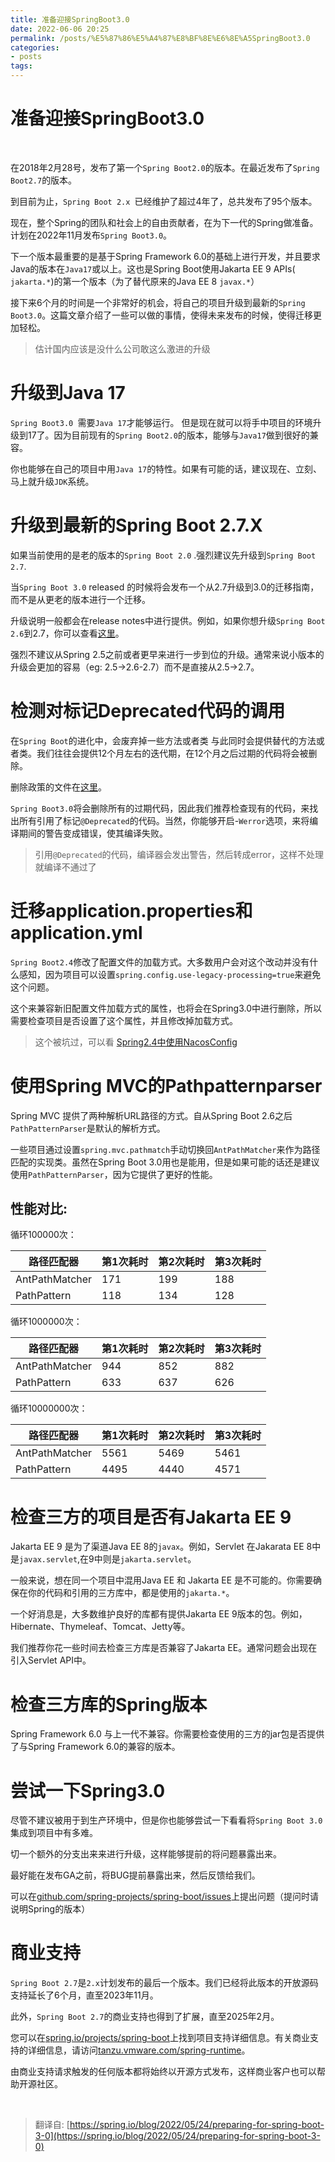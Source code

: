 ```yaml
---
title: 准备迎接SpringBoot3.0
date: 2022-06-06 20:25
permalink: /posts/%E5%87%86%E5%A4%87%E8%BF%8E%E6%8E%A5SpringBoot3.0
categories:
- posts
tags: 
---
```

# 准备迎接SpringBoot3.0

‍

在2018年2月28号，发布了第一个`Spring Boot2.0`的版本。在最近发布了`Spring Boot2.7`的版本。

到目前为止，`Spring Boot 2.x ​`已经维护了超过4年了，总共发布了95个版本。

现在，整个Spring的团队和社会上的自由贡献者，在为下一代的Spring做准备。计划在2022年11月发布`Spring Boot3.0`。

下一个版本最重要的是基于Spring Framework 6.0的基础上进行开发，并且要求Java的版本在`Java17`或以上。这也是Spring Boot使用Jakarta EE 9 APIs( `jakarta.*`)的第一个版本（为了替代原来的Java EE 8 `javax.*`）

接下来6个月的时间是一个非常好的机会，将自己的项目升级到最新的`Spring Boot3.0`。这篇文章介绍了一些可以做的事情，使得未来发布的时候，使得迁移更加轻松。

> 估计国内应该是没什么公司敢这么激进的升级

# 升级到Java 17

`Spring Boot3.0 ​`需要`Java 17`才能够运行。 但是现在就可以将手中项目的环境升级到17了。因为目前现有的`Spring Boot2.0`的版本，能够与`Java17`做到很好的兼容。

你也能够在自己的项目中用`Java 17`的特性。如果有可能的话，建议现在、立刻、马上就升级`JDK`系统。

# 升级到最新的Spring Boot 2.7.X

如果当前使用的是老的版本的`Spring Boot 2.0` .强烈建议先升级到`Spring Boot 2.7`.

当`Spring Boot 3.0` released 的时候将会发布一个从2.7升级到3.0的迁移指南，而不是从更老的版本进行一个迁移。

升级说明一般都会在release notes中进行提供。例如，如果你想升级`Spring Boot 2.6`到2.7，你可以查看[这里](https://github.com/spring-projects/spring-boot/wiki/Spring-Boot-2.7-Release-Notes#upgrading-from-spring-boot-26)。

强烈不建议从Spring 2.5之前或者更早来进行一步到位的升级。通常来说小版本的升级会更加的容易（eg: 2.5->2.6-2.7）而不是直接从2.5->2.7。

# 检测对标记Deprecated代码的调用

在`Spring Boot`的进化中，会废弃掉一些方法或者类 与此同时会提供替代的方法或者类。我们往往会提供12个月左右的迭代期，在12个月之后过期的代码将会被删除。

删除政策的文件在[这里](https://github.com/spring-projects/spring-boot/wiki/Deprecations)。

`Spring Boot3.0`将会删除所有的过期代码，因此我们推荐检查现有的代码，来找出所有引用了标记`@Deprecated`的代码。当然，你能够开启-`Werror`选项，来将编译期间的警告变成错误，使其编译失败。

> 引用`@Deprecated`的代码，编译器会发出警告，然后转成error，这样不处理就编译不通过了

# 迁移application.properties和application.yml

`Spring Boot2.4`修改了配置文件的加载方式。大多数用户会对这个改动并没有什么感知，因为项目可以设置`spring.config.use-legacy-processing=true`来避免这个问题。

这个来兼容新旧配置文件加载方式的属性，也将会在Spring3.0中进行删除，所以需要检查项目是否设置了这个属性，并且修改掉加载方式。

> 这个被坑过，可以看 [Spring2.4中使用NacosConfig](../在Spring2.4中使用NacosConfig)

# 使用Spring MVC的Pathpatternparser

Spring MVC 提供了两种解析URL路径的方式。自从Spring Boot 2.6之后`PathPatternParser`是默认的解析方式。

一些项目通过设置`spring.mvc.pathmatch`手动切换回`AntPathMatcher`来作为路径匹配的实现类。虽然在Spring Boot 3.0用也是能用，但是如果可能的话还是建议使用`PathPatternParser`，因为它提供了更好的性能。

## 性能对比: 

循环100000次：

|路径匹配器|第1次耗时|第2次耗时|第3次耗时|
| ----------------| -----------| -----------| -----------|
|AntPathMatcher|171|199|188|
|PathPattern|118|134|128|

循环1000000次：

|路径匹配器|第1次耗时|第2次耗时|第3次耗时|
| ----------------| -----------| -----------| -----------|
|AntPathMatcher|944|852|882|
|PathPattern|633|637|626|

循环10000000次：

|路径匹配器|第1次耗时|第2次耗时|第3次耗时|
| ----------------| -----------| -----------| -----------|
|AntPathMatcher|5561|5469|5461|
|PathPattern|4495|4440|4571|

# 检查三方的项目是否有Jakarta EE 9

Jakarta EE 9 是为了渠道Java EE 8的`javax`。例如，Servlet 在Jakarata EE 8中是`javax.servlet`,在9中则是`jakarta.servlet`。

一般来说，想在同一个项目中混用Java EE 和 Jakarta EE 是不可能的。你需要确保在你的代码和引用的三方库中，都是使用的`jakarta.*`。

一个好消息是，大多数维护良好的库都有提供Jakarta EE 9版本的包。例如，Hibernate、Thymeleaf、Tomcat、Jetty等。

我们推荐你花一些时间去检查三方库是否兼容了Jakarta EE。通常问题会出现在引入Servlet API中。

# 检查三方库的Spring版本

Spring Framework 6.0 与上一代不兼容。你需要检查使用的三方的jar包是否提供了与Spring Framework 6.0的兼容的版本。

# 尝试一下Spring3.0

尽管不建议被用于到生产环境中，但是你也能够尝试一下看看将`Spring Boot 3.0`集成到项目中有多难。

切一个额外的分支出来来进行升级，这样能够提前的将问题暴露出来。

最好能在发布GA之前，将BUG提前暴露出来，然后反馈给我们。

可以在[github.com/spring-projects/spring-boot/issues](https://github.com/spring-projects/spring-boot/issues)上提出问题（提问时请说明Spring的版本）

# 商业支持

`Spring Boot 2.7`是`2.x`计划发布的最后一个版本。我们已经将此版本的开放源码支持延长了6个月，直至2023年11月。

此外，`Spring Boot 2.7`的商业支持也得到了扩展，直至2025年2月。

您可以在[spring.io/projects/spring-boot](spring.io/projects/spring-boot)上找到项目支持详细信息。有关商业支持的详细信息，请访问[tanzu.vmware.com/spring-runtime](tanzu.vmware.com/spring-runtime)。

由商业支持请求触发的任何版本都将始终以开源方式发布，这样商业客户也可以帮助开源社区。

‍

> 翻译自: [https://spring.io/blog/2022/05/24/preparing-for-spring-boot-3-0](https://spring.io/blog/2022/05/24/preparing-for-spring-boot-3-0)
